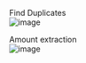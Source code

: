 Find Duplicates  
![image](https://github.com/user-attachments/assets/03977778-65b7-4b9e-b747-a49a46a50a16)
  
Amount extraction  
![image](https://github.com/user-attachments/assets/d48a4d0f-e9cb-47bb-a7fc-8454242e44b9)
